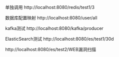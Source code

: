 单独调用
http://localhost:8080/redis/test1/3

数据库配置映射
http://localhost:8080/user/all


kafka测试
http://localhost:8080/kafka/producer


ElasticSearch测试
http://localhost:8080/es/test1/30d

http://localhost:8080/es/test2/WEB漏洞扫描
